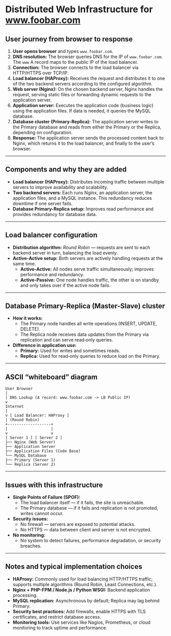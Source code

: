 # Distributed Web Infrastructure for www.foobar.com

## User journey from browser to response
1. **User opens browser** and types `www.foobar.com`.
2. **DNS resolution:** The browser queries DNS for the IP of `www.foobar.com`. The `www` A record maps to the public IP of the load balancer.
3. **Connection:** The browser connects to the load balancer via HTTP/HTTPS over TCP/IP.
4. **Load balancer (HAProxy):** Receives the request and distributes it to one of the two backend servers according to the configured algorithm.
5. **Web server (Nginx):** On the chosen backend server, Nginx handles the request, serving static files or forwarding dynamic requests to the application server.
6. **Application server:** Executes the application code (business logic) using the application files. If data is needed, it queries the MySQL database.
7. **Database cluster (Primary-Replica):** The application server writes to the Primary database and reads from either the Primary or the Replica, depending on configuration.
8. **Response:** The application server sends the processed content back to Nginx, which returns it to the load balancer, and finally to the user’s browser.

---

## Components and why they are added
- **Load balancer (HAProxy):** Distributes incoming traffic between multiple servers to improve availability and scalability.
- **Two backend servers:** Each runs Nginx, an application server, the application files, and a MySQL instance. This redundancy reduces downtime if one server fails.
- **Database Primary-Replica setup:** Improves read performance and provides redundancy for database data.

---

## Load balancer configuration
- **Distribution algorithm:** *Round Robin* — requests are sent to each backend server in turn, balancing the load evenly.
- **Active-Active setup:** Both servers are actively handling requests at the same time.  
  - **Active-Active:** All nodes serve traffic simultaneously; improves performance and redundancy.  
  - **Active-Passive:** One node handles traffic, the other is on standby and only takes over if the active node fails.

---

## Database Primary-Replica (Master-Slave) cluster
- **How it works:**  
  - The Primary node handles all write operations (INSERT, UPDATE, DELETE).  
  - The Replica node receives data updates from the Primary via replication and can serve read‑only queries.
- **Difference in application use:**  
  - **Primary:** Used for writes and sometimes reads.  
  - **Replica:** Used for read‑only queries to reduce load on the Primary.

---

## ASCII “whiteboard” diagram

```
User Browser
| 
| DNS Lookup (A record: www.foobar.com -> LB Public IP)
v 
Internet 
| 
v [ Load Balancer: HAProxy ]
| (Round Robin)
+-------------------+
|                   | 
v                   v 
[ Server 1 ] [ Server 2 ] 
├── Nginx (Web Server) 
├── Application Server 
├── Application Files (Code Base) 
└── MySQL Database 
├── Primary (Server 1) 
└── Replica (Server 2)
```

---

## Issues with this infrastructure
- **Single Points of Failure (SPOF):**
  - The load balancer itself — if it fails, the site is unreachable.
  - The Primary database — if it fails and replication is not promoted, writes cannot occur.
- **Security issues:**
  - No firewall — servers are exposed to potential attacks.
  - No HTTPS — data between client and server is not encrypted.
- **No monitoring:**
  - No system to detect failures, performance degradation, or security breaches.

---

## Notes and typical implementation choices
- **HAProxy:** Commonly used for load balancing HTTP/HTTPS traffic; supports multiple algorithms (Round Robin, Least Connections, etc.).
- **Nginx + PHP-FPM / Node.js / Python WSGI:** Backend application processing.
- **MySQL replication:** Asynchronous by default; Replica may lag behind Primary.
- **Security best practices:** Add firewalls, enable HTTPS with TLS certificates, and restrict database access.
- **Monitoring tools:** Use services like Nagios, Prometheus, or cloud monitoring to track uptime and performance.

